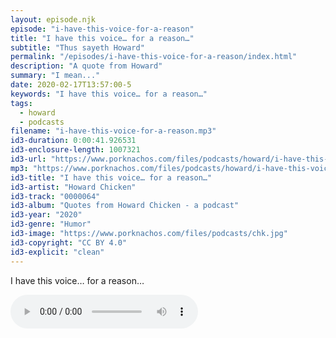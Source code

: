 ```yaml
---
layout: episode.njk
episode: "i-have-this-voice-for-a-reason"
title: "I have this voice… for a reason…"
subtitle: "Thus sayeth Howard"
permalink: "/episodes/i-have-this-voice-for-a-reason/index.html"
description: "A quote from Howard"
summary: "I mean..."
date: 2020-02-17T13:57:00-5
keywords: "I have this voice… for a reason…"
tags:
  - howard
  - podcasts
filename: "i-have-this-voice-for-a-reason.mp3"
id3-duration: 0:00:41.926531
id3-enclosure-length: 1007321
id3-url: "https://www.porknachos.com/files/podcasts/howard/i-have-this-voice-for-a-reason.mp3"
mp3: "https://www.porknachos.com/files/podcasts/howard/i-have-this-voice-for-a-reason.mp3"
id3-title: "I have this voice… for a reason…"
id3-artist: "Howard Chicken"
id3-track: "0000064"
id3-album: "Quotes from Howard Chicken - a podcast"
id3-year: "2020"
id3-genre: "Humor"
id3-image: "https://www.porknachos.com/files/podcasts/chk.jpg"
id3-copyright: "CC BY 4.0"
id3-explicit: "clean"
---
```

I have this voice… for a reason…

<audio controls>
  <source src="https://www.porknachos.com/files/podcasts/howard/i-have-this-voice-for-a-reason.mp3">
</audio>
